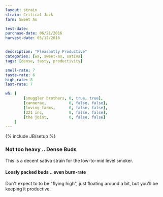 ```yaml
---
layout: strain
strain: Critical Jack
farm: Sweet As

test-date: 
purchase-date: 06/21/2016
harvest-date: 05/12/2016


description: "Pleasantly Productive"
categories: [wa, sweet-as, sativa]
tags: [dense, tasty, productivity]

smell-rate: 7
taste-rate: 6
high-rate: 8
last-rate: 7

wh: [
        [smuggler brothers, 0, true, true],
        [cannerax,          0, false, false],
        [loving farms,      0, false, false],
        [221 inc,           0, false, false],
        [the joint,         0, false, false]
    ] 
---
```

{% include JB/setup %}

### Not too heavy .. Dense Buds

This is a decent sativa strain for the low-to-mid level smoker.

#### Loosly packed buds .. even burn-rate

Don't expect to to be "flying high", just floating around a bit,
but you'll be keeping it productive. 